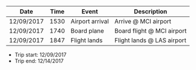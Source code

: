 |Date|Time|Event|Description|
|----|----|-----|-----------|
|12/09/2017|1530|Airport arrival|Arrive @ MCI airport|
|12/09/2017|1740|Board plane|Board flight @ MCI airport|
|12/09/2017|1847|Flight lands|Flight lands @ LAS airport|

- Trip start: 12/09/2017
- Trip end: 12/14/2017
